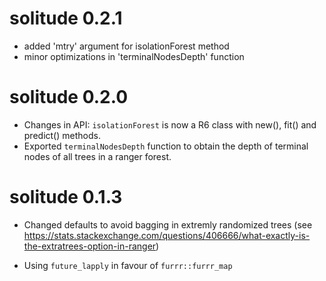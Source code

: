 # solitude 0.2.1

- added 'mtry' argument for isolationForest method
- minor optimizations in 'terminalNodesDepth' function

# solitude 0.2.0

- Changes in API: `isolationForest` is now a R6 class with new(), fit() and predict() methods.
- Exported `terminalNodesDepth` function to obtain the depth of terminal nodes of all trees in a ranger forest. 

# solitude 0.1.3

- Changed defaults to avoid bagging in extremly randomized trees (see https://stats.stackexchange.com/questions/406666/what-exactly-is-the-extratrees-option-in-ranger)

- Using `future_lapply` in favour of `furrr::furrr_map`
